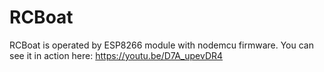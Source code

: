# RCBoat
RCBoat is operated by ESP8266 module with nodemcu firmware. You can see it in action here: https://youtu.be/D7A_upevDR4
